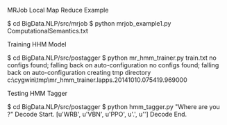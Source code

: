 MRJob Local Map Reduce Example

$ cd BigData.NLP/src/mrjob
$ python mrjob_example1.py ComputationalSemantics.txt

Training HHM Model

$ cd BigData.NLP/src/postagger
$ python mr_hmm_trainer.py train.txt
no configs found; falling back on auto-configuration
no configs found; falling back on auto-configuration
creating tmp directory c:\cygwin\tmp\mr_hmm_trainer.lapps.20141010.075419.969000

Testing HMM Tagger

$ cd BigData.NLP/src/postagger
$ python hmm_tagger.py "Where are you ?"
Decode Start.
[u'WRB', u'VBN', u'PPO', u'.', u'<END>']
Decode End.
